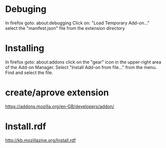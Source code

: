 # Debuging
In firefox goto: about:debugging
Click on: "Load Temporary Add-on..."
select the "manifest.json" file from the extension directory

# Installing
In firefox goto: about:addons
click on the "gear" icon in the upper-right area of the Add-on Manager.
Select "Install Add-on from file..." from the menu.
Find and select the file.

# create/aprove extension
https://addons.mozilla.org/en-GB/developers/addon/

# Install.rdf
http://kb.mozillazine.org/Install.rdf